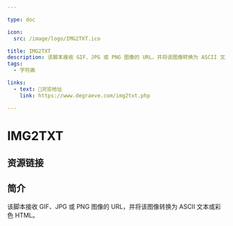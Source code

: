 ```yaml
---

type: doc

icon:
  src: /image/logo/IMG2TXT.ico

title: IMG2TXT
description: 该脚本接收 GIF、JPG 或 PNG 图像的 URL，并将该图像转换为 ASCII 文本或彩色 HTML。
tags:
  - 字符画

links:
  - text: 🧰浏览地址
    link: https://www.degraeve.com/img2txt.php

---
```


<ShowLogo />

# IMG2TXT

<ShowTags />

<ShowBreadcrumb />

## 资源链接

<ShowLinks />

## 简介

该脚本接收 GIF、JPG 或 PNG 图像的 URL，并将该图像转换为 ASCII 文本或彩色 HTML。
